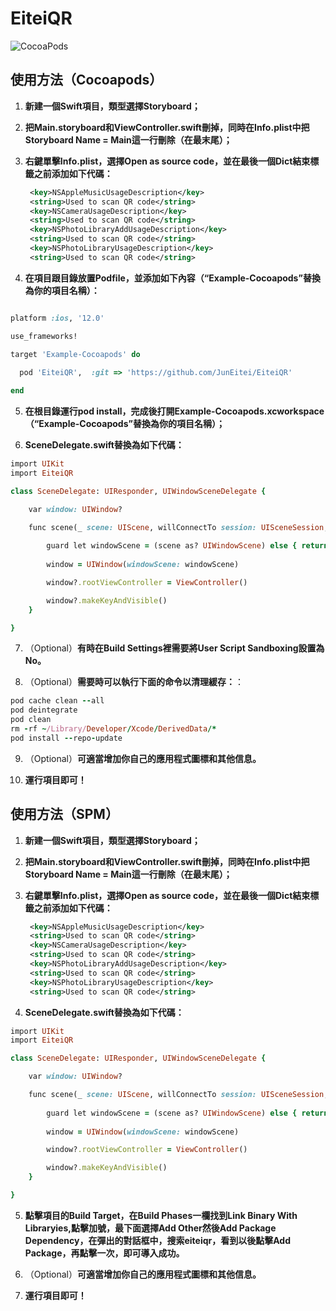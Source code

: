 # EiteiQR

![CocoaPods](https://img.shields.io/cocoapods/v/EiteiQR.svg)


## 使用方法（Cocoapods）

1. **新建一個Swift項目，類型選擇Storyboard；**

2. **把Main.storyboard和ViewController.swift刪掉，同時在Info.plist中把Storyboard Name = Main這一行刪除（在最末尾）；**

3. **右鍵單擊Info.plist，選擇Open as source code，並在最後一個Dict結束標籤之前添加如下代碼：**
   ```xml
    <key>NSAppleMusicUsageDescription</key>
    <string>Used to scan QR code</string>
    <key>NSCameraUsageDescription</key>
    <string>Used to scan QR code</string>
    <key>NSPhotoLibraryAddUsageDescription</key>
    <string>Used to scan QR code</string>
    <key>NSPhotoLibraryUsageDescription</key>
    <string>Used to scan QR code</string>
   ```
4. **在項目跟目錄放置Podfile，並添加如下內容（“Example-Cocoapods”替換為你的項目名稱）：**
```ruby

platform :ios, '12.0'

use_frameworks!

target 'Example-Cocoapods' do
  
  pod 'EiteiQR',  :git => 'https://github.com/JunEitei/EiteiQR'

end
```
5. **在根目錄運行pod install，完成後打開Example-Cocoapods.xcworkspace（“Example-Cocoapods”替換為你的項目名稱）；**

6. **SceneDelegate.swift替換為如下代碼：**
```ruby
import UIKit
import EiteiQR

class SceneDelegate: UIResponder, UIWindowSceneDelegate {

    var window: UIWindow?

    func scene(_ scene: UIScene, willConnectTo session: UISceneSession, options connectionOptions: UIScene.ConnectionOptions) {
        
        guard let windowScene = (scene as? UIWindowScene) else { return }
        
        window = UIWindow(windowScene: windowScene)

        window?.rootViewController = ViewController()

        window?.makeKeyAndVisible()
    }

}
```
7. （Optional）**有時在Build Settings裡需要將User Script Sandboxing設置為No。**

8. （Optional）**需要時可以執行下面的命令以清理緩存：**：
```ruby
pod cache clean --all
pod deintegrate
pod clean
rm -rf ~/Library/Developer/Xcode/DerivedData/*
pod install --repo-update
```
9. （Optional）**可適當增加你自己的應用程式圖標和其他信息。**
    
10. **運行項目即可！**


## 使用方法（SPM）

1. **新建一個Swift項目，類型選擇Storyboard；**

2. **把Main.storyboard和ViewController.swift刪掉，同時在Info.plist中把Storyboard Name = Main這一行刪除（在最末尾）；**

3. **右鍵單擊Info.plist，選擇Open as source code，並在最後一個Dict結束標籤之前添加如下代碼：**
   ```xml
    <key>NSAppleMusicUsageDescription</key>
    <string>Used to scan QR code</string>
    <key>NSCameraUsageDescription</key>
    <string>Used to scan QR code</string>
    <key>NSPhotoLibraryAddUsageDescription</key>
    <string>Used to scan QR code</string>
    <key>NSPhotoLibraryUsageDescription</key>
    <string>Used to scan QR code</string>
   ```

4. **SceneDelegate.swift替換為如下代碼：**
```ruby
import UIKit
import EiteiQR

class SceneDelegate: UIResponder, UIWindowSceneDelegate {

    var window: UIWindow?

    func scene(_ scene: UIScene, willConnectTo session: UISceneSession, options connectionOptions: UIScene.ConnectionOptions) {
        
        guard let windowScene = (scene as? UIWindowScene) else { return }
        
        window = UIWindow(windowScene: windowScene)

        window?.rootViewController = ViewController()

        window?.makeKeyAndVisible()
    }

}
```
5. **點擊項目的Build Target，在Build Phases一欄找到Link Binary With Libraryies,點擊加號，最下面選擇Add Other然後Add Package Dependency，在彈出的對話框中，搜索eiteiqr，看到以後點擊Add Package，再點擊一次，即可導入成功。**
   
6. （Optional）**可適當增加你自己的應用程式圖標和其他信息。**


7. **運行項目即可！**
